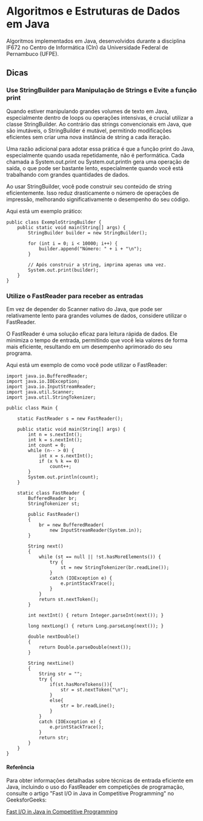 
# Algoritmos e Estruturas de Dados em Java

Algoritmos implementados em Java, desenvolvidos durante a disciplina IF672 no Centro de Informática (CIn) da Universidade Federal de Pernambuco (UFPE).

## Dicas

### Use StringBuilder para Manipulação de Strings e Evite a função print

Quando estiver manipulando grandes volumes de texto em Java, especialmente dentro de loops ou operações intensivas, é crucial utilizar a classe StringBuilder. Ao contrário das strings convencionais em Java, que são imutáveis, o StringBuilder é mutável, permitindo modificações eficientes sem criar uma nova instância de string a cada iteração.

Uma razão adicional para adotar essa prática é que a função print do Java, especialmente quando usada repetidamente, não é performática. Cada chamada a System.out.print ou System.out.println gera uma operação de saída, o que pode ser bastante lento, especialmente quando você está trabalhando com grandes quantidades de dados.

Ao usar StringBuilder, você pode construir seu conteúdo de string eficientemente. Isso reduz drasticamente o número de operações de impressão, melhorando significativamente o desempenho do seu código.

Aqui está um exemplo prático:

```
public class ExemploStringBuilder {
    public static void main(String[] args) {
        StringBuilder builder = new StringBuilder();
        
        for (int i = 0; i < 10000; i++) {
            builder.append("Número: " + i + "\n");
        }
        
        // Após construir a string, imprima apenas uma vez.
        System.out.print(builder);
    }
}

```

### Utilize o FastReader para receber as entradas

Em vez de depender do Scanner nativo do Java, que pode ser relativamente lento para grandes volumes de dados, considere utilizar o FastReader.

O FastReader é uma solução eficaz para leitura rápida de dados. Ele minimiza o tempo de entrada, permitindo que você leia valores de forma mais eficiente, resultando em um desempenho aprimorado do seu programa.

Aqui está um exemplo de como você pode utilizar o FastReader:

```
import java.io.BufferedReader; 
import java.io.IOException; 
import java.io.InputStreamReader; 
import java.util.Scanner; 
import java.util.StringTokenizer; 

public class Main { 

    static FastReader s = new FastReader(); 

    public static void main(String[] args) { 
		int n = s.nextInt(); 
		int k = s.nextInt(); 
		int count = 0; 
		while (n-- > 0) { 
			int x = s.nextInt(); 
			if (x % k == 0) 
				count++; 
		} 
		System.out.println(count); 
	}

	static class FastReader { 
		BufferedReader br; 
		StringTokenizer st; 

		public FastReader() 
		{ 
			br = new BufferedReader( 
				new InputStreamReader(System.in)); 
		} 

		String next() 
		{ 
			while (st == null || !st.hasMoreElements()) { 
				try { 
					st = new StringTokenizer(br.readLine()); 
				} 
				catch (IOException e) { 
					e.printStackTrace(); 
				} 
			} 
			return st.nextToken(); 
		} 

		int nextInt() { return Integer.parseInt(next()); } 

		long nextLong() { return Long.parseLong(next()); } 

		double nextDouble() 
		{ 
			return Double.parseDouble(next()); 
		} 

		String nextLine() 
		{ 
			String str = ""; 
			try { 
				if(st.hasMoreTokens()){ 
					str = st.nextToken("\n"); 
				} 
				else{ 
					str = br.readLine(); 
				} 
			} 
			catch (IOException e) { 
				e.printStackTrace(); 
			} 
			return str; 
		} 
	} 
}
```

#### Referência

Para obter informações detalhadas sobre técnicas de entrada eficiente em Java, incluindo o uso do FastReader em competições de programação, consulte o artigo "Fast I/O in Java in Competitive Programming" no GeeksforGeeks:

[Fast I/O in Java in Competitive Programming](https://www.geeksforgeeks.org/fast-io-in-java-in-competitive-programming/)
